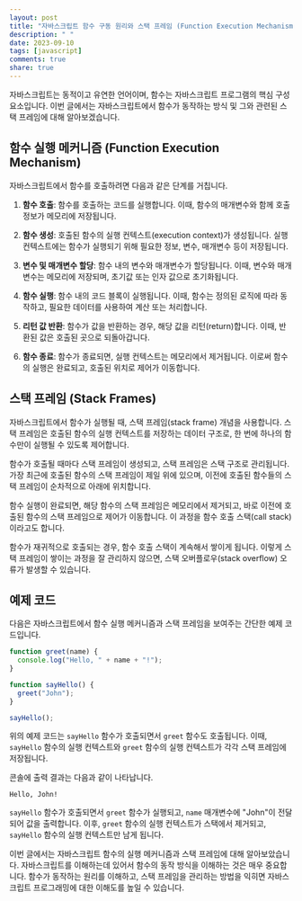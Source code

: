 ```yaml
---
layout: post
title: "자바스크립트 함수 구동 원리와 스택 프레임 (Function Execution Mechanism and Stack Frames)"
description: " "
date: 2023-09-10
tags: [javascript]
comments: true
share: true
---
```


자바스크립트는 동적이고 유연한 언어이며, 함수는 자바스크립트 프로그램의 핵심 구성 요소입니다. 이번 글에서는 자바스크립트에서 함수가 동작하는 방식 및 그와 관련된 스택 프레임에 대해 알아보겠습니다.

## 함수 실행 메커니즘 (Function Execution Mechanism)

자바스크립트에서 함수를 호출하려면 다음과 같은 단계를 거칩니다.

1. **함수 호출**: 함수를 호출하는 코드를 실행합니다. 이때, 함수의 매개변수와 함께 호출 정보가 메모리에 저장됩니다.

2. **함수 생성**: 호출된 함수의 실행 컨텍스트(execution context)가 생성됩니다. 실행 컨텍스트에는 함수가 실행되기 위해 필요한 정보, 변수, 매개변수 등이 저장됩니다.

3. **변수 및 매개변수 할당**: 함수 내의 변수와 매개변수가 할당됩니다. 이때, 변수와 매개변수는 메모리에 저장되며, 초기값 또는 인자 값으로 초기화됩니다.

4. **함수 실행**: 함수 내의 코드 블록이 실행됩니다. 이때, 함수는 정의된 로직에 따라 동작하고, 필요한 데이터를 사용하여 계산 또는 처리합니다.

5. **리턴 값 반환**: 함수가 값을 반환하는 경우, 해당 값을 리턴(return)합니다. 이때, 반환된 값은 호출된 곳으로 되돌아갑니다.

6. **함수 종료**: 함수가 종료되면, 실행 컨텍스트는 메모리에서 제거됩니다. 이로써 함수의 실행은 완료되고, 호출된 위치로 제어가 이동합니다.

## 스택 프레임 (Stack Frames)

자바스크립트에서 함수가 실행될 때, 스택 프레임(stack frame) 개념을 사용합니다. 스택 프레임은 호출된 함수의 실행 컨텍스트를 저장하는 데이터 구조로, 한 번에 하나의 함수만이 실행될 수 있도록 제어합니다.

함수가 호출될 때마다 스택 프레임이 생성되고, 스택 프레임은 스택 구조로 관리됩니다. 가장 최근에 호출된 함수의 스택 프레임이 제일 위에 있으며, 이전에 호출된 함수들의 스택 프레임이 순차적으로 아래에 위치합니다.

함수 실행이 완료되면, 해당 함수의 스택 프레임은 메모리에서 제거되고, 바로 이전에 호출된 함수의 스택 프레임으로 제어가 이동합니다. 이 과정을 함수 호출 스택(call stack)이라고도 합니다.

함수가 재귀적으로 호출되는 경우, 함수 호출 스택이 계속해서 쌓이게 됩니다. 이렇게 스택 프레임이 쌓이는 과정을 잘 관리하지 않으면, 스택 오버플로우(stack overflow) 오류가 발생할 수 있습니다.

## 예제 코드

다음은 자바스크립트에서 함수 실행 메커니즘과 스택 프레임을 보여주는 간단한 예제 코드입니다.

```javascript
function greet(name) {
  console.log("Hello, " + name + "!");
}

function sayHello() {
  greet("John");
}

sayHello();
```

위의 예제 코드는 `sayHello` 함수가 호출되면서 `greet` 함수도 호출됩니다. 이때, `sayHello` 함수의 실행 컨텍스트와 `greet` 함수의 실행 컨텍스트가 각각 스택 프레임에 저장됩니다.

콘솔에 출력 결과는 다음과 같이 나타납니다.

```
Hello, John!
```

`sayHello` 함수가 호출되면서 `greet` 함수가 실행되고, `name` 매개변수에 "John"이 전달되어 값을 출력합니다. 이후, `greet` 함수의 실행 컨텍스트가 스택에서 제거되고, `sayHello` 함수의 실행 컨텍스트만 남게 됩니다.

이번 글에서는 자바스크립트 함수의 실행 메커니즘과 스택 프레임에 대해 알아보았습니다. 자바스크립트를 이해하는데 있어서 함수의 동작 방식을 이해하는 것은 매우 중요합니다. 함수가 동작하는 원리를 이해하고, 스택 프레임을 관리하는 방법을 익히면 자바스크립트 프로그래밍에 대한 이해도를 높일 수 있습니다.